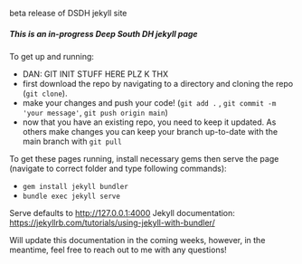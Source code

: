 beta release of DSDH jekyll site


##### This is an in-progress Deep South DH jekyll page

To get up and running:
 - DAN: GIT INIT STUFF HERE PLZ K THX
 - first download the repo by navigating to a directory and cloning the repo (`git clone`).
 - make your changes and push your code! (`git add .` , `git commit -m 'your message'`, `git push origin main`)
 - now that you have an existing repo, you need to keep it updated. As others make changes you can keep your branch up-to-date with the main branch with `git pull`


To get these pages running, install necessary gems then serve the page (navigate to correct folder and type following commands):
 - `gem install jekyll bundler`
 - `bundle exec jekyll serve`


 Serve defaults to http://127.0.0.1:4000
 Jekyll documentation: https://jekyllrb.com/tutorials/using-jekyll-with-bundler/

Will update this documentation in the coming weeks, however, in the meantime, feel free to reach out to me with any questions!
